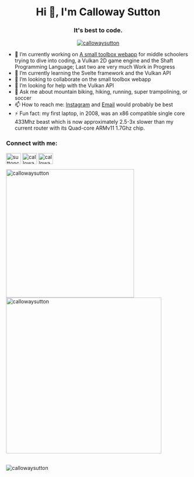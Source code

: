 
<h1 align="center">Hi 👋, I'm Calloway Sutton</h1>
<h3 align="center">It's best to code.</h3>

<p align="center"> <a href="https://github.com/ryo-ma/github-profile-trophy"><img src="https://github-profile-trophy.vercel.app/?username=callowaysutton" alt="callowaysutton" /></a> </p>

- 🔭 I’m currently working on [A small toolbox webapp](https://github.com/callowaysutton/WebToolBox) for middle schoolers trying to dive into coding, a Vulkan 2D game engine and the Shaft Programming Language; Last two are very much Work in Progress
- 🌱 I’m currently learning the Svelte framework and the Vulkan API
- 👯 I’m looking to collaborate on the small toolbox webapp
- 🤔 I’m looking for help with the Vulkan API
- 💬 Ask me about mountain biking, hiking, running, super trampolining, or soccer
- 📫 How to reach me: [Instagram](instagram.com/callowaysutton) and [Email](mailto:contact@ceo.sex) would probably be best
- ⚡ Fun fact: my first laptop, in 2008, was an x86 compatible single core 433Mhz beast which is now approximately 2.5-3x slower than my current router with its Quad-core ARMv11 1.7Ghz chip.

<h3 align="left">Connect with me:</h3>
<p align="left">
<a href="https://twitter.com/suttoncalloway" target="blank"><img align="center" src="https://cdn.jsdelivr.net/npm/simple-icons@3.0.1/icons/twitter.svg" alt="suttoncalloway" height="30" width="40" /></a>
<a href="https://linkedin.com/in/callowaysutton" target="blank"><img align="center" src="https://cdn.jsdelivr.net/npm/simple-icons@3.0.1/icons/linkedin.svg" alt="callowaysutton" height="30" width="40" /></a>
<a href="https://instagram.com/callowaysutton" target="blank"><img align="center" src="https://cdn.jsdelivr.net/npm/simple-icons@3.0.1/icons/instagram.svg" alt="callowaysutton" height="30" width="40" /></a>

<p><img align="left" width="350px" src="https://github-readme-stats.vercel.app/api/top-langs?username=callowaysutton&show_icons=true&locale=en&layout=compact" alt="callowaysutton" />
<img align="center" width="425px" src="https://github-readme-stats.vercel.app/api?username=callowaysutton&show_icons=true&locale=en" alt="callowaysutton" /></p>

<br />
<img align="left" src="https://komarev.com/ghpvc/?username=callowaysutton&label=Profile%20views&color=0e75b6&style=flat" alt="callowaysutton" />
